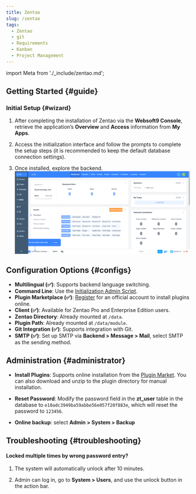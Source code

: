 ```yaml
---
title: Zentao
slug: /zentao
tags:
  - Zentao
  - git
  - Requirements
  - Kanban
  - Project Management
---
```


import Meta from './\_include/zentao.md';

<Meta name="meta" />

## Getting Started {#guide}

### Initial Setup {#wizard}

1. After completing the installation of Zentao via the **Websoft9 Console**, retrieve the application’s **Overview** and **Access** information from **My Apps**.

2. Access the initialization interface and follow the prompts to complete the setup steps (it is recommended to keep the default database connection settings).

3. Once installed, explore the backend.
   ![](./assets/zentao-backend-websoft9.png)

## Configuration Options {#configs}

- **Multilingual (✅)**: Supports backend language switching.
- **Command Line**: Use the [Initialization Admin Script](https://www.zentao.net/book/zentaopmshelp/35.html).
- **Plugin Marketplace (✅)**: [Register](https://www.zentao.net/user-register.html) for an official account to install plugins online.
- **Client (✅)**: Available for Zentao Pro and Enterprise Edition users.
- **Zentao Directory**: Already mounted at `/data`.
- **Plugin Path**: Already mounted at `/data/module`.
- **Git Integration (✅)**: Supports integration with Git.
- **SMTP (✅)**: Set up SMTP via **Backend > Message > Mail**, select SMTP as the sending method.

## Administration {#administrator}

- **Install Plugins**: Supports online installation from the [Plugin Market](https://www.zentao.net/extension-browse.html). You can also download and unzip to the plugin directory for manual installation.

- **Reset Password**: Modify the password field in the **zt_user** table in the database to `e10adc3949ba59abbe56e057f20f883e`, which will reset the password to `123456`.

- **Online backup**: select **Admin > System > Backup**

## Troubleshooting {#troubleshooting}

#### Locked multiple times by wrong password entry?

1. The system will automatically unlock after 10 minutes.

2. Admin can log in, go to **System > Users**, and use the unlock button in the action bar.
